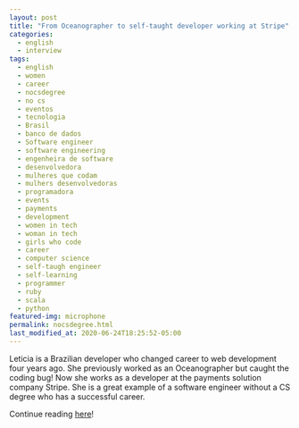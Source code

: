```yaml
---
layout: post
title: "From Oceanographer to self-taught developer working at Stripe"
categories:
  - english
  - interview
tags:
  - english
  - women
  - career
  - nocsdegree
  - no cs
  - eventos
  - tecnologia
  - Brasil
  - banco de dados
  - Software engineer
  - software engineering
  - engenheira de software
  - desenvolvedora
  - mulheres que codam
  - mulhers desenvolvedoras
  - programadora
  - events
  - payments
  - development
  - women in tech
  - woman in tech
  - girls who code
  - career
  - computer science
  - self-taugh engineer
  - self-learning
  - programmer
  - ruby
  - scala
  - python
featured-img: microphone
permalink: nocsdegree.html
last_modified_at: 2020-06-24T18:25:52-05:00
---
```


Leticia is a Brazilian developer who changed career to web development four years ago. She previously worked as an Oceanographer but caught the coding bug! Now she works as a developer at the payments solution company Stripe. She is a great example of a software engineer without a CS degree who has a successful career.

Continue reading [here](https://www.nocsdegree.com/oceanographer-self-taught-developer-stripe/)!